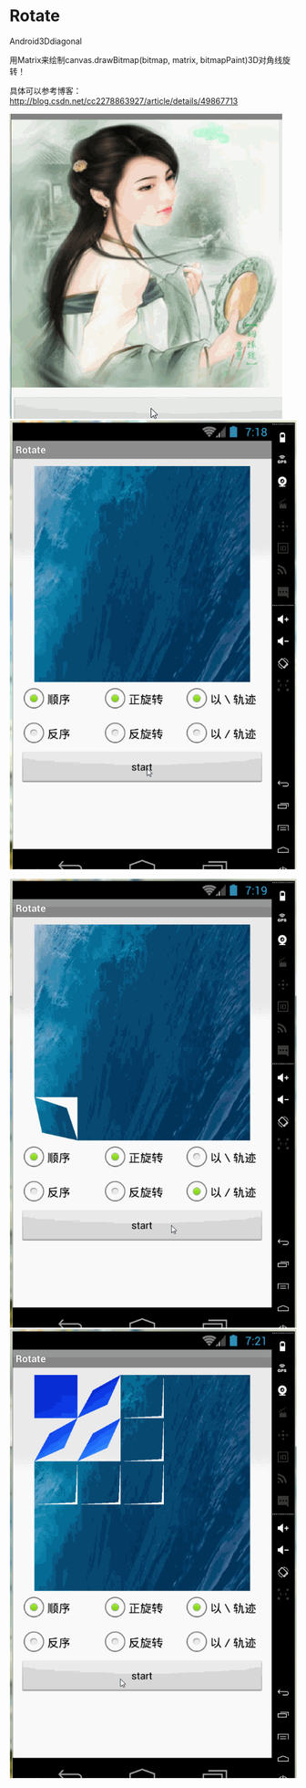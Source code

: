 # Rotate
Android3Ddiagonal

用Matrix来绘制canvas.drawBitmap(bitmap, matrix, bitmapPaint)3D对角线旋转！

具体可以参考博客：http://blog.csdn.net/cc2278863927/article/details/49867713

![image](https://github.com/AndroidFormWb/Rotate/blob/master/7.gif)
![image](https://github.com/AndroidFormWb/Rotate/blob/master/2.gif)

![image](https://github.com/AndroidFormWb/Rotate/blob/master/3.gif)
![image](https://github.com/AndroidFormWb/Rotate/blob/master/4.gif)
